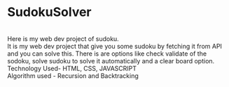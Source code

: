 # SudokuSolver
<br>
Here is my web dev project of sudoku.
<br>
It is my web dev project that give you some sudoku by fetching it from API and you can solve this. There is are options like check validate of the sodoku, solve sudoku to solve it automatically and a clear board option.
<br>
Technology Used- HTML, CSS, JAVASCRIPT
<br>
Algorithm used - Recursion and Backtracking

